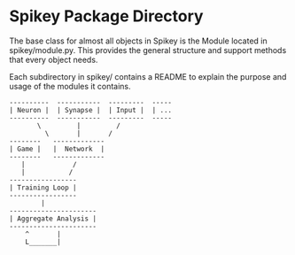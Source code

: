 # Spikey Package Directory

The base class for almost all objects in Spikey is the Module located in spikey/module.py.
This provides the general structure and support methods that every object needs.

Each subdirectory in spikey/ contains a README to explain the purpose and usage of the modules it contains.

```none
----------  -----------  ---------  -----
| Neuron |  | Synapse |  | Input |  | ...
----------  -----------  ---------  -----
       \         |         /
         \       |       /
--------   -------------
| Game |   |  Network  |
--------   -------------
   |            /
   |           /
-----------------
| Training Loop |
-----------------
        |
----------------------
| Aggregate Analysis |
----------------------
    ^       |
    L_______|
```

